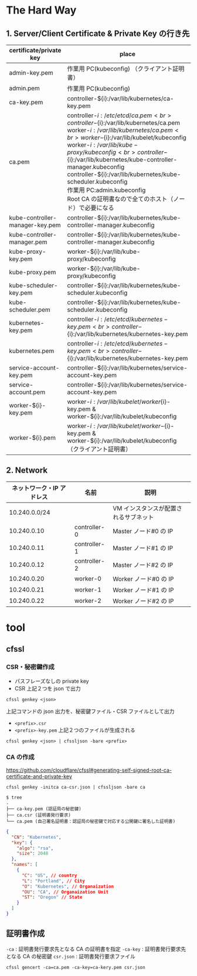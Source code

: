 # The Hard Way

## 1. Server/Client Certificate & Private Key の行き先

| certificate/private key         | place                                                                                                                                                                                                                                                                                                                                                                                                                                                                   |
| ------------------------------- | ----------------------------------------------------------------------------------------------------------------------------------------------------------------------------------------------------------------------------------------------------------------------------------------------------------------------------------------------------------------------------------------------------------------------------------------------------------------------- |
| admin-key.pem                   | 作業用 PC(kubeconfig) （クライアント証明書）                                                                                                                                                                                                                                                                                                                                                                                                                            |
| admin.pem                       | 作業用 PC(kubeconfig)                                                                                                                                                                                                                                                                                                                                                                                                                                                   |
| ca-key.pem                      | controller-${i}:/var/lib/kubernetes/ca-key.pem                                                                                                                                                                                                                                                                                                                                                                                                                          |
| ca.pem                          | controller-${i}:/etc/etcd/ca.pem <br>  controller-${i}:/var/lib/kubernetes/ca.pem <br> worker-${i}:/var/lib/kubernetes/ca.pem <br> worker-${i}:/var/lib/kubelet/kubeconfig <br> worker-${i}:/var/lib/kube-proxy/kubeconfig <br> controller-${i}:/var/lib/kubernetes/kube-controller-manager.kubeconfig <br> controller-${i}:/var/lib/kubernetes/kube-scheduler.kubeconfig <br> 作業用 PC:admin.kubeconfig <br> Root CA の証明書なので全てのホスト（ノード）で必要になる |
| kube-controller-manager-key.pem | controller-${i}:/var/lib/kubernetes/kube-controller-manager.kubeconfig                                                                                                                                                                                                                                                                                                                                                                                                  |
| kube-controller-manager.pem     | controller-${i}:/var/lib/kubernetes/kube-controller-manager.kubeconfig                                                                                                                                                                                                                                                                                                                                                                                                  |
| kube-proxy-key.pem              | worker-${i}:/var/lib/kube-proxy/kubeconfig                                                                                                                                                                                                                                                                                                                                                                                                                              |
| kube-proxy.pem                  | worker-${i}:/var/lib/kube-proxy/kubeconfig                                                                                                                                                                                                                                                                                                                                                                                                                              |
| kube-scheduler-key.pem          | controller-${i}:/var/lib/kubernetes/kube-scheduler.kubeconfig                                                                                                                                                                                                                                                                                                                                                                                                           |
| kube-scheduler.pem              | controller-${i}:/var/lib/kubernetes/kube-scheduler.kubeconfig                                                                                                                                                                                                                                                                                                                                                                                                           |
| kubernetes-key.pem              | controller-${i}:/etc/etcd/kubernetes-key.pem <br> controller-${i}:/var/lib/kubernetes/kubernetes-key.pem                                                                                                                                                                                                                                                                                                                                                                |
| kubernetes.pem                  | controller-${i}:/etc/etcd/kubernetes-key.pem <br> controller-${i}:/var/lib/kubernetes/kubernetes-key.pem                                                                                                                                                                                                                                                                                                                                                                |
| service-account-key.pem         | controller-${i}:/var/lib/kubernetes/service-account-key.pem                                                                                                                                                                                                                                                                                                                                                                                                             |
| service-account.pem             | controller-${i}:/var/lib/kubernetes/service-account-key.pem                                                                                                                                                                                                                                                                                                                                                                                                             |
| worker-${i}-key.pem             | worker-${i}:/var/lib/kubelet/worker${i}-key.pem & worker-${i}:/var/lib/kubelet/kubeconfig                                                                                                                                                                                                                                                                                                                                                                               |
| worker-${i}.pem                 | worker-${i}:/var/lib/kubelet/worker-${i}-key.pem & worker-${i}:/var/lib/kubelet/kubeconfig （クライアント証明書）                                                                                                                                                                                                                                                                                                                                                       |

## 2. Network

| ネットワーク・IP アドレス | 名前         | 説明                                  |
| ------------------------- | ------------ | ------------------------------------- |
| 10.240.0.0/24             |              | VM インスタンスが配置されるサブネット |
| 10.240.0.10               | controller-0 | Master ノード#0 の IP                 |
| 10.240.0.11               | controller-1 | Master ノード#1 の IP                 |
| 10.240.0.12               | controller-2 | Master ノード#2 の IP                 |
| 10.240.0.20               | worker-0     | Worker ノード#0 の IP                 |
| 10.240.0.21               | worker-1     | Worker ノード#1 の IP                 |
| 10.240.0.22               | worker-2     | Worker ノード#2 の IP                 |

# tool

## cfssl

### CSR・秘密鍵作成

- パスフレーズなしの private key
- CSR
  上記２つを json で出力

```shell
cfssl genkey <json>
```

上記コマンドの json 出力を、秘密鍵ファイル・CSR ファイルとして出力

- `<prefix>.csr`
- `<prefix>-key.pem`
  上記２つのファイルが生成される

```shell
cfssl genkey <json> | cfssljson -bare <prefix>
```

### CA の作成

https://github.com/cloudflare/cfssl#generating-self-signed-root-ca-certificate-and-private-key

```shell
cfssl genkey -initca ca-csr.json | cfssljson -bare ca
```

```shell
$ tree
.
├── ca-key.pem (認証局の秘密鍵)
├── ca.csr (証明書発行要求)
└── ca.pem (自己署名証明書：認証局の秘密鍵で対応する公開鍵に署名した証明書)
```

```json:csr.json
{
  "CN": "Kubernetes",
  "key": {
    "algo": "rsa",
    "size": 2048
  },
  "names": [
    {
      "C": "US", // country
      "L": "Portland", // City
      "O": "Kubernetes", // Organaization
      "OU": "CA", // Organaization Unit
      "ST": "Oregon" // State
    }
  ]
}
```

## 証明書作成

`-ca` : 証明書発行要求先となる CA の証明書を指定
`-ca-key` : 証明書発行要求先となる CA の秘密鍵
`csr.json` : 証明書発行要求ファイル

```shell
cfssl gencert -ca=ca.pem -ca-key=ca-kery.pem csr.json
```
